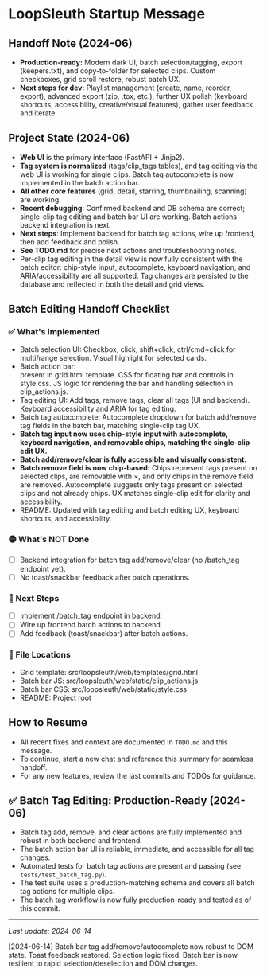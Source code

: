 # LoopSleuth Startup Message

## Handoff Note (2024-06)
- **Production-ready:** Modern dark UI, batch selection/tagging, export (keepers.txt), and copy-to-folder for selected clips. Custom checkboxes, grid scroll restore, robust batch UX.
- **Next steps for dev:** Playlist management (create, name, reorder, export), advanced export (zip, .tox, etc.), further UX polish (keyboard shortcuts, accessibility, creative/visual features), gather user feedback and iterate.

## Project State (2024-06)
- **Web UI** is the primary interface (FastAPI + Jinja2).
- **Tag system is normalized** (tags/clip_tags tables), and tag editing via the web UI is working for single clips. Batch tag autocomplete is now implemented in the batch action bar.
- **All other core features** (grid, detail, starring, thumbnailing, scanning) are working.
- **Recent debugging**: Confirmed backend and DB schema are correct; single-clip tag editing and batch bar UI are working. Batch actions backend integration is next.
- **Next steps**: Implement backend for batch tag actions, wire up frontend, then add feedback and polish.
- **See TODO.md** for precise next actions and troubleshooting notes.
- Per-clip tag editing in the detail view is now fully consistent with the batch editor: chip-style input, autocomplete, keyboard navigation, and ARIA/accessibility are all supported. Tag changes are persisted to the database and reflected in both the detail and grid views.

## Batch Editing Handoff Checklist

### ✅ What's Implemented
- Batch selection UI: Checkbox, click, shift+click, ctrl/cmd+click for multi/range selection. Visual highlight for selected cards.
- Batch action bar: <div id="batch-action-bar"> present in grid.html template. CSS for floating bar and controls in style.css. JS logic for rendering the bar and handling selection in clip_actions.js.
- Tag editing UI: Add tags, remove tags, clear all tags (UI and backend). Keyboard accessibility and ARIA for tag editing.
- Batch tag autocomplete: Autocomplete dropdown for batch add/remove tag fields in the batch bar, matching single-clip tag UX.
- **Batch tag input now uses chip-style input with autocomplete, keyboard navigation, and removable chips, matching the single-clip edit UX.**
- **Batch add/remove/clear is fully accessible and visually consistent.**
- **Batch remove field is now chip-based:** Chips represent tags present on selected clips, are removable with ×, and only chips in the remove field are removed. Autocomplete suggests only tags present on selected clips and not already chips. UX matches single-clip edit for clarity and accessibility.
- README: Updated with tag editing and batch editing UX, keyboard shortcuts, and accessibility.

### 🟡 What's NOT Done
- [ ] Backend integration for batch tag add/remove/clear (no /batch_tag endpoint yet).
- [ ] No toast/snackbar feedback after batch operations.

### 🚦 Next Steps
- [ ] Implement /batch_tag endpoint in backend.
- [ ] Wire up frontend batch actions to backend.
- [ ] Add feedback (toast/snackbar) after batch actions.

### 📄 File Locations
- Grid template: src/loopsleuth/web/templates/grid.html
- Batch bar JS: src/loopsleuth/web/static/clip_actions.js
- Batch bar CSS: src/loopsleuth/web/static/style.css
- README: Project root

## How to Resume
- All recent fixes and context are documented in `TODO.md` and this message.
- To continue, start a new chat and reference this summary for seamless handoff.
- For any new features, review the last commits and TODOs for guidance.

## ✅ Batch Tag Editing: Production-Ready (2024-06)
- Batch tag add, remove, and clear actions are fully implemented and robust in both backend and frontend.
- The batch action bar UI is reliable, immediate, and accessible for all tag changes.
- Automated tests for batch tag actions are present and passing (see `tests/test_batch_tag.py`).
- The test suite uses a production-matching schema and covers all batch tag actions for multiple clips.
- The batch tag workflow is now fully production-ready and tested as of this commit.

---
_Last update: 2024-06-14_

[2024-06-14] Batch bar tag add/remove/autocomplete now robust to DOM state. Toast feedback restored. Selection logic fixed. Batch bar is now resilient to rapid selection/deselection and DOM changes. 